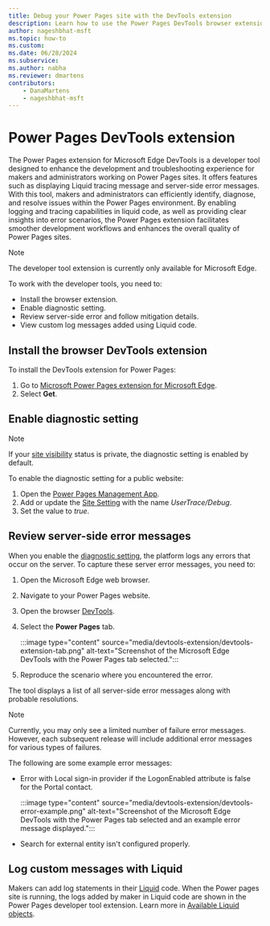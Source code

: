 ```yaml
---
title: Debug your Power Pages site with the DevTools extension
description: Learn how to use the Power Pages DevTools browser extension to debug a Power Pages site.
author: nageshbhat-msft
ms.topic: how-to
ms.custom: 
ms.date: 06/28/2024
ms.subservice:
ms.author: nabha
ms.reviewer: dmartens
contributors:
    - DanaMartens
    - nageshbhat-msft
---
```


# Power Pages DevTools extension

The Power Pages extension for Microsoft Edge DevTools is a developer tool designed to enhance the development and troubleshooting experience for makers and administrators working on Power Pages sites. It offers features such as displaying Liquid tracing message and server-side error messages. With this tool, makers and administrators can efficiently identify, diagnose, and resolve issues within the Power Pages environment. By enabling logging and tracing capabilities in liquid code, as well as providing clear insights into error scenarios, the Power Pages extension facilitates smoother development workflows and enhances the overall quality of Power Pages sites.

> [!NOTE]
> The developer tool extension is currently only available for Microsoft Edge.

To work with the developer tools, you need to:

- Install the browser extension.
- Enable diagnostic setting.
- Review server-side error and follow mitigation details.
- View custom log messages added using Liquid code.

## Install the browser DevTools extension

To install the DevTools extension for Power Pages:

1. Go to [Microsoft Power Pages extension for Microsoft Edge](https://go.microsoft.com/fwlink/?linkid=2270261).
1. Select **Get**.

## Enable diagnostic setting

> [!NOTE]
> If your [site visibility](../security/site-visibility.md) status is private, the diagnostic setting is enabled by default.

To enable the diagnostic setting for a public website:

1. Open the [Power Pages Management App](portal-management-app.md).
1. Add or update the [Site Setting](configure-site-settings.md) with the name *UserTrace/Debug*.
1. Set the value to *true*.

## Review server-side error messages

When you enable the [diagnostic setting](#enable-diagnostic-setting), the platform logs any errors that occur on the server. To capture these server error messages, you need to:

1. Open the Microsoft Edge web browser.
1. Navigate to your Power Pages website.
1. Open the browser [DevTools](/microsoft-edge/devtools-guide-chromium/overview#open-devtools).
1. Select the **Power Pages** tab.

    :::image type="content" source="media/devtools-extension/devtools-extension-tab.png" alt-text="Screenshot of the Microsoft Edge DevTools with the Power Pages tab selected.":::

1. Reproduce the scenario where you encountered the error.

The tool displays a list of all server-side error messages along with probable resolutions.

> [!NOTE]
> Currently, you may only see a limited number of failure error messages. However, each subsequent release will include additional error messages for various types of failures.

The following are some example error messages:

- Error with Local sign-in provider if the LogonEnabled attribute is false for the Portal contact.

    :::image type="content" source="media/devtools-extension/devtools-error-example.png" alt-text="Screenshot of the Microsoft Edge DevTools with the Power Pages tab selected and an example error message displayed.":::

- Search for external entity isn't configured properly.

## Log custom messages with Liquid

Makers can add log statements in their [Liquid](liquid/liquid-overview.md) code. When the Power pages site is running, the logs added by maker in Liquid code are shown in the Power Pages developer tool extension. Learn more in [Available Liquid objects](liquid/liquid-objects.md#log).
